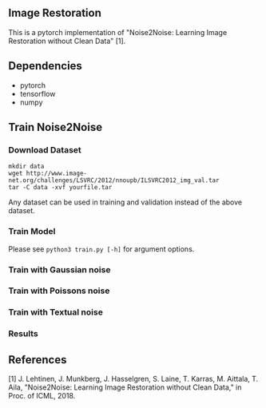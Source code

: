 ## Image Restoration

This is a pytorch implementation of "Noise2Noise: Learning Image Restoration without Clean Data" [1].

## Dependencies
* pytorch
* tensorflow
* numpy

## Train Noise2Noise
### Download Dataset
```
mkdir data
wget http://www.image-net.org/challenges/LSVRC/2012/nnoupb/ILSVRC2012_img_val.tar
tar -C data -xvf yourfile.tar

```
Any dataset can be used in training and validation instead of the above dataset.

### Train Model
Please see `python3 train.py [-h]` for argument options.


### Train with Gaussian noise

### Train with Poissons noise

### Train with Textual noise


### Results

## References
[1] J. Lehtinen, J. Munkberg, J. Hasselgren, S. Laine, T. Karras, M. Aittala, T. Aila, "Noise2Noise: Learning Image Restoration without Clean Data," in Proc. of ICML, 2018.

